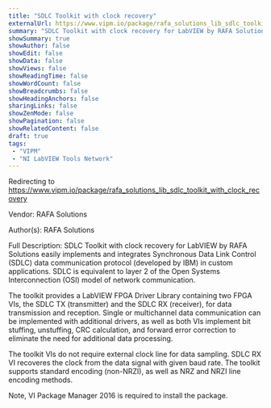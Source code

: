 ```yaml
---
title: "SDLC Toolkit with clock recovery"
externalUrl: https://www.vipm.io/package/rafa_solutions_lib_sdlc_toolkit_with_clock_recovery
summary: "SDLC Toolkit with clock recovery for LabVIEW by RAFA Solutions easily implements and integrates Synchronous Data Link Control (SDLC) data communication protocol (developed by IBM) in custom applications."
showSummary: true
showAuthor: false
showEdit: false
showData: false
showViews: false
showReadingTime: false
showWordCount: false
showBreadcrumbs: false
showHeadingAnchors: false
sharingLinks: false
showZenMode: false
showPagination: false
showRelatedContent: false
draft: true
tags:
 - "VIPM"
 - "NI LabVIEW Tools Network"
---
```


Redirecting to https://www.vipm.io/package/rafa_solutions_lib_sdlc_toolkit_with_clock_recovery

Vendor: RAFA Solutions

Author(s): RAFA Solutions
 
Full Description:
SDLC Toolkit with clock recovery for LabVIEW by RAFA Solutions easily implements and integrates Synchronous Data Link Control (SDLC) data communication protocol (developed by IBM) in custom applications. SDLC is equivalent to layer 2 of the Open Systems Interconnection (OSI) model of network communication. 

The toolkit provides a LabVIEW FPGA Driver Library containing two FPGA VIs, the SDLC TX (transmitter) and the SDLC RX (receiver), for data transmission and reception. Single or multichannel data communication can be implemented with additional drivers, as well as both VIs implement bit stuffing, unstuffing, CRC calculation, and forward error correction to eliminate the need for additional data processing.

The toolkit VIs do not require external clock line for data sampling. SDLC RX VI recoveres the clock from the data signal with given baud rate. 
The toolkit supports standard encoding (non-NRZI), as well as NRZ and NRZI line encoding methods.

Note, VI Package Manager 2016 is required to install the package.